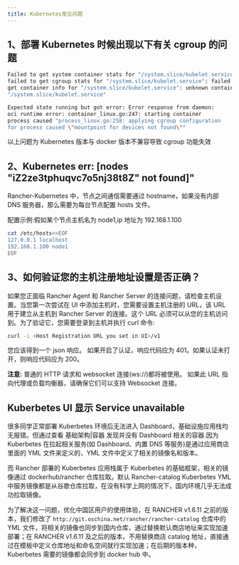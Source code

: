 ```yaml
---
title: Kubernetes常见问题
---
```


## 1、部署 Kubernetes 时候出现以下有关 cgroup 的问题

```bash
Failed to get system container stats for "/system.slice/kubelet.service":
failed to get cgroup stats for "/system.slice/kubelet.service": failed to
get container info for "/system.slice/kubelet.service": unknown container
"/system.slice/kubelet.service"
```

```bash
Expected state running but got error: Error response from daemon:
oci runtime error: container_linux.go:247: starting container
process caused "process_linux.go:258: applying cgroup configuration
for process caused \"mountpoint for devices not found\""
```

以上问题为 Kubernetes 版本与 docker 版本不兼容导致 cgroup 功能失效

## 2、Kubernetes err: [nodes \"iZ2ze3tphuqvc7o5nj38t8Z\" not found]"

Rancher-Kubernetes 中，节点之间通信需要通过 hostname，如果没有内部 DNS 服务器，那么需要为每台节点配置 hosts 文件。

配置示例:假如某个节点主机名为 node1,ip 地址为 192.168.1.100

```bash
cat /etc/hosts<<EOF
127.0.0.1 localhost
192.168.1.100 node1
EOF
```

## 3、如何验证您的主机注册地址设置是否正确？

如果您正面临 Rancher Agent 和 Rancher Server 的连接问题，请检查主机设置。当您第一次尝试在 UI 中添加主机时，您需要设置主机注册的 URL，该 URL 用于建立从主机到 Rancher Server 的连接。这个 URL 必须可以从您的主机访问到。为了验证它，您需要登录到主机并执行 curl 命令:

```bash
curl -i <Host Registration URL you set in UI>/v1
```

您应该得到一个 json 响应。 如果开启了认证，响应代码应为 401。如果认证未打开，则响应代码应为 200。

**注意:** 普通的 HTTP 请求和 websocket 连接(ws://)都将被使用。 如果此 URL 指向代理或负载均衡器，请确保它们可以支持 Websocket 连接。

## Kuberbetes UI 显示 Service unavailable

很多同学正常部署 Kuberbetes 环境后无法进入 Dashboard，基础设施应用栈均无报错。但通过查看 基础架构|容器 发现并没有 Dashboard 相关的容器.因为 Kuberbetes 在拉起相关服务(如 Dashboard、内置 DNS 等服务)是通过应用商店里面的 YML 文件来定义的，YML 文件中定义了相关的镜像名和版本。

而 Rancher 部署的 Kuberbetes 应用栈属于 Kuberbetes 的基础框架，相关的镜像通过 dockerhub/rancher 仓库拉取。默认 Rancher-catalog Kuberbetes YML 中服务镜像都是从谷歌仓库拉取，在没有科学上网的情况下，国内环境几乎无法成功拉取镜像。

为了解决这一问题，优化中国区用户的使用体验，在 RANCHER v1.6.11 之前的版本，我们修改了 `http://git.oschina.net/rancher/rancher-catalog` 仓库中的 YML 文件，将相关的镜像也同步到国内仓库，通过替换默认商店地址来实现加速部署；在 RANCHER v1.6.11 及之后的版本，不用替换商店 catalog 地址，直接通过在模板中定义仓库地址和命名空间就行实现加速；在后期的版本种，Kuberbetes 需要的镜像都会同步到 docker hub 中。
